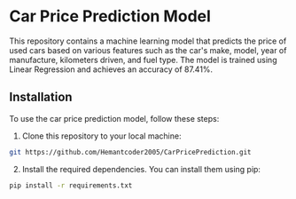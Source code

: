 # Car Price Prediction Model

This repository contains a machine learning model that predicts the price of used cars based on various features such as the car's make, model, year of manufacture, kilometers driven, and fuel type. The model is trained using Linear Regression and achieves an accuracy of 87.41%.

## Installation

To use the car price prediction model, follow these steps:

1. Clone this repository to your local machine:

```bash
git https://github.com/Hemantcoder2005/CarPricePrediction.git
```
2. Install the required dependencies. You can install them using pip:
``` bash
pip install -r requirements.txt
```